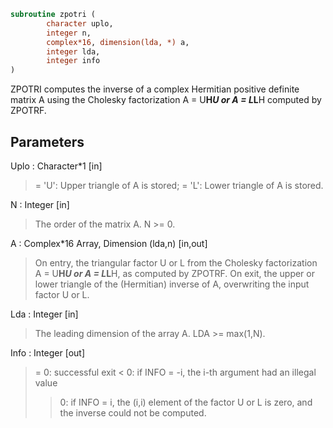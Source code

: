 ```fortran
subroutine zpotri (
		character uplo,
		integer n,
		complex*16, dimension(lda, *) a,
		integer lda,
		integer info
)
```

 ZPOTRI computes the inverse of a complex Hermitian positive definite
 matrix A using the Cholesky factorization A = U**H*U or A = L*L**H
 computed by ZPOTRF.

## Parameters
Uplo : Character*1 [in]
> = 'U':  Upper triangle of A is stored;
> = 'L':  Lower triangle of A is stored.

N : Integer [in]
> The order of the matrix A.  N >= 0.

A : Complex*16 Array, Dimension (lda,n) [in,out]
> On entry, the triangular factor U or L from the Cholesky
> factorization A = U**H*U or A = L*L**H, as computed by
> ZPOTRF.
> On exit, the upper or lower triangle of the (Hermitian)
> inverse of A, overwriting the input factor U or L.

Lda : Integer [in]
> The leading dimension of the array A.  LDA >= max(1,N).

Info : Integer [out]
> = 0:  successful exit
> < 0:  if INFO = -i, the i-th argument had an illegal value
> > 0:  if INFO = i, the (i,i) element of the factor U or L is
> zero, and the inverse could not be computed.

